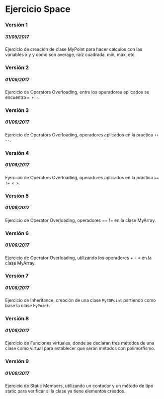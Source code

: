 <h1>Ejercicio Space</h1>
<h3>Versión 1</h3>
<h5>31/05/2017</h5>
Ejercicio de creación de clase MyPoint para hacer calculos con las variables x y y como son average, raíz cuadrada, min, max, etc.

<h3>Versión 2</h3>
<h5>01/06/2017</h5>
Ejercicio de Operators Overloading, entre los operadores aplicados se encuentra <code>= + -</code>.

<h3>Versión 3</h3>
<h5>01/06/2017</h5>
Ejercicio de Operators Overloading, operadores aplicados en la practica <code>++ --</code>.

<h3>Versión 4</h3>
<h5>01/06/2017</h5>
Ejercicio de Operators Overloading, operadores aplicados en la practica <code>== != < ></code>.

<h3>Versión 5</h3>
<h5>01/06/2017</h5>
Ejercicio de Operator Overloading, operadores == != en la clase MyArray.

<h3>Versión 6</h3>
<h5>01/06/2017</h5>
Ejercicio de Operator Overloading, utilizando los operadores + - = en la clase MyArray.

<h3>Versión 7</h3>
<h5>01/06/2017</h5>
Ejercicio de Inheritance, creación de una clase <code>My3DPoint</code> partiendo como base la clase <code>MyPoint</code>.

<h3>Versión 8</h3>
<h5>01/06/2017</h5>
Ejercicio de Funciones virtuales, donde se declaran tres métodos de una clase como virtual para establecer que serán métodos con polimorfismo.

<h3>Versión 9</h3>
<h5>01/06/2017</h5>
Ejercicio de Static Members, utilizando un contador y un método de tipo static para verificar si la clase ya tiene elementos creados.